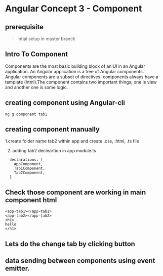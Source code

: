# Angular Concept 3 - Component
## prerequisite
>Intial setup in master branch

## Intro To Component
Components are the most basic building block of an UI in an Angular application. An Angular application is a tree of Angular components. Angular components are a subset of directives. components always have a template (html).The component contains two important things; one is view and another one is some logic.


## creating component using Angular-cli

```
ng g component tab1
```

## creating component manually

1.create folder name tab2 within app and create .css, .html, .ts file

2. adding tab2 decleartion in app.module.ts

```
  declarations: [
    AppComponent,
    Tab1Component,
    Tab2Component,
  ]
```
## Check those component are working in main component html

```
<app-tab1></app-tab1>
<app-tab2></app-tab2>
<h1>
hello
</h1>
  ```
## Lets do the change tab by clicking button 



## data sending between components using event emitter.


 
